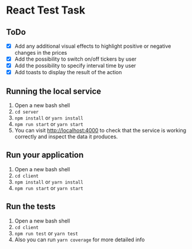 # React Test Task

## ToDo

- [x] Add any additional visual effects to highlight positive or negative changes in the prices
- [x] Add the possibility to switch on/off tickers by user
- [x] Add the possibility to specify interval time by user
- [x] Add toasts to display the result of the action

## Running the local service

1. Open a new bash shell
2. `cd server`
3. `npm install` or `yarn install`
4. `npm run start` or `yarn start`
5. You can visit [http://localhost:4000](http://localhost:4000) to check that the service is working correctly and inspect the data it produces.

## Run your application

1. Open a new bash shell
2. `cd client`
3. `npm install` or `yarn install`
4. `npm run start` or `yarn start`

## Run the tests

1. Open a new bash shell
2. `cd client`
3. `npm run test` or `yarn test`
4. Also you can run `yarn coverage` for more detailed info
